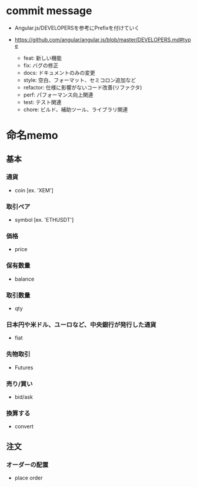 # commit message
- Angular.js/DEVELOPERSを参考にPrefixを付けていく
- https://github.com/angular/angular.js/blob/master/DEVELOPERS.md#type

  - feat: 新しい機能
  - fix: バグの修正
  - docs: ドキュメントのみの変更
  - style: 空白、フォーマット、セミコロン追加など
  - refactor: 仕様に影響がないコード改善(リファクタ)
  - perf: パフォーマンス向上関連
  - test: テスト関連
  - chore: ビルド、補助ツール、ライブラリ関連

# 命名memo

## 基本

### 通貨
- coin [ex. 'XEM']
### 取引ペア
- symbol [ex. 'ETHUSDT']
### 価格
- price
### 保有数量
- balance
### 取引数量
- qty
### 日本円や米ドル、ユーロなど、中央銀行が発行した通貨
- fiat
### 先物取引
- Futures
### 売り/買い
- bid/ask
### 換算する
- convert

## 注文

### オーダーの配置
- place order

